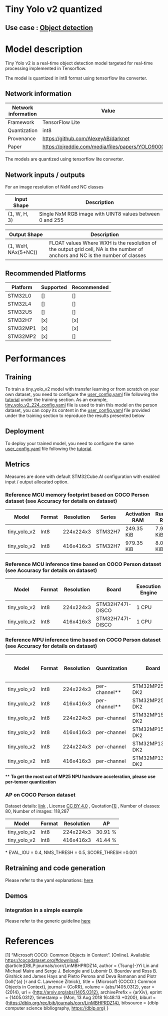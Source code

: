 # Tiny Yolo v2 quantized

## **Use case** : [Object detection](../../../object_detection/README.md)

# Model description


Tiny Yolo v2 is a real-time object detection model targeted for real-time processing implemented in Tensorflow.

The model is quantized in int8 format using tensorflow lite converter.

## Network information


| Network information     |  Value          |
|-------------------------|-----------------|
|  Framework              | TensorFlow Lite |
|  Quantization           | int8            |
|  Provenance             | https://github.com/AlexeyAB/darknet
|  Paper                  | https://pjreddie.com/media/files/papers/YOLO9000.pdf |

The models are quantized using tensorflow lite converter.


## Network inputs / outputs


For an image resolution of NxM and NC classes

| Input Shape | Description |
| ----- | ----------- |
| (1, W, H, 3) | Single NxM RGB image with UINT8 values between 0 and 255 |

| Output Shape | Description |
| ----- | ----------- |
| (1, WxH, NAx(5+NC)) | FLOAT values Where WXH is the resolution of the output grid cell, NA is the number of anchors and NC is the number of classes|


## Recommended Platforms


| Platform | Supported | Recommended |
|----------|-----------|-------------|
| STM32L0  | []        | []          |
| STM32L4  | []        | []          |
| STM32U5  | []        | []          |
| STM32H7  | [x]       | [x]         |
| STM32MP1 | [x]       | [x]          |
| STM32MP2 | [x]       | []          |


# Performances
## Training


To train a tiny_yolo_v2 model with transfer learning or from scratch on your own dataset, you need to configure the
[user_config.yaml](../../src/user_config.yaml) file following the [tutorial](../../README.md) under the training section.
As an example, [tiny_yolo_v2_224_config.yaml](./ST_pretrainedmodel_public_dataset/coco_2017_person/tiny_yolo_v2_224/tiny_yolo_v2_224_config.yaml) file is used to train this model on the person dataset, you can copy its content in the [user_config.yaml](../../src/user_config.yaml) file provided under the training section to reproduce the results presented below

## Deployment


To deploy your trained model, you need to configure the same [user_config.yaml](../../src/user_config.yaml) file following the [tutorial](../../deployment/README.md).


## Metrics


Measures are done with default STM32Cube.AI configuration with enabled input / output allocated option.


### Reference **MCU** memory footprint based on COCO Person dataset (see Accuracy for details on dataset)


| Model             | Format | Resolution   | Series  | Activation RAM | Runtime RAM | Weights Flash | Code Flash | Total RAM   | Total Flash | STM32Cube.AI version  |
|-------------------|--------|--------------|---------|----------------|-------------|---------------|------------|-------------|-------------|-----------------------|
| tiny_yolo_v2      | Int8   | 224x224x3    | STM32H7 | 249.35 KiB     | 7.98 KiB    | 10776 KiB     | 55.8 KiB   | 257.33 KiB  | 10831.8 KiB  | 9.1.0                |
| tiny_yolo_v2      | Int8   | 416x416x3    | STM32H7 | 979.35 KiB     | 8.03 KiB    | 10776 KiB     | 55.86 KiB  | 987.38 KiB  | 10831.8 KiB  | 9.1.0                |


### Reference **MCU** inference time based on COCO Person dataset (see Accuracy for details on dataset)


| Model             | Format | Resolution | Board            | Execution Engine | Frequency   | Inference time (ms) | STM32Cube.AI version  |
|-------------------|--------|------------|------------------|------------------|-------------|---------------------|-----------------------|
| tiny_yolo_v2     | Int8   | 224x224x3    | STM32H747I-DISCO | 1 CPU            | 400 MHz     | 2742 ms            | 9.1.0                 |
| tiny_yolo_v2     | Int8   | 416x416x3    | STM32H747I-DISCO | 1 CPU            | 400 MHz     | 10472.9 ms         | 9.1.0                 |


### Reference **MPU** inference time based on COCO Person dataset (see Accuracy for details on dataset)


| Model        | Format | Resolution | Quantization  | Board             | Execution Engine | Frequency | Inference time (ms) | %NPU  | %GPU  | %CPU | X-LINUX-AI version |       Framework       |
|--------------|--------|------------|---------------|-------------------|------------------|-----------|---------------------|-------|-------|------|--------------------|-----------------------|
| tiny_yolo_v2 | Int8   | 224x224x3  |  per-channel**  | STM32MP257F-DK2   | NPU/GPU          | 800  MHz  | 120.8 ms            | 3.45  | 96.55 |0     | v5.1.0             | OpenVX                |
| tiny_yolo_v2 | Int8   | 416x416x3  |  per-channel**  | STM32MP257F-DK2   | NPU/GPU          | 800  MHz  | 425.6 ms            | 2.74  | 97.26 |0     | v5.1.0             | OpenVX                |
| tiny_yolo_v2 | Int8   | 224x224x3  |  per-channel  | STM32MP157F-DK2   | 2 CPU            | 800  MHz  | 410.50 ms           | NA    | NA    |100   | v5.1.0             | TensorFlowLite 2.11.0 |
| tiny_yolo_v2 | Int8   | 416x416x3  |  per-channel  | STM32MP157F-DK2   | 2 CPU            | 800  MHz  | 1347 ms             | NA    | NA    |100   | v5.1.0             | TensorFlowLite 2.11.0 |
| tiny_yolo_v2 | Int8   | 224x224x3  |  per-channel  | STM32MP135F-DK2   | 1 CPU            | 1000 MHz  | 619.70 ms           | NA    | NA    |100   | v5.1.0             | TensorFlowLite 2.11.0 |
| tiny_yolo_v2 | Int8   | 416x416x3  |  per-channel  | STM32MP135F-DK2   | 1 CPU            | 1000 MHz  | 2105 ms             | NA    | NA    |100   | v5.1.0             | TensorFlowLite 2.11.0 |

** **To get the most out of MP25 NPU hardware acceleration, please use per-tensor quantization**

### AP on COCO Person dataset


Dataset details: [link](https://cocodataset.org/#download) , License [CC BY 4.0](https://creativecommons.org/licenses/by/4.0/legalcode) , Quotation[[1]](#1) , Number of classes: 80, Number of images: 118,287

| Model | Format | Resolution |       AP       |
|-------|--------|------------|----------------|
| tiny_yolo_v2 | Int8 | 224x224x3   | 30.91 % |
| tiny_yolo_v2 | Int8 | 416x416x3   | 41.44 % |

\* EVAL_IOU = 0.4, NMS_THRESH = 0.5, SCORE_THRESH =0.001
## Retraining and code generation


Please refer to the yaml explanations: [here](../../src/README.md)


## Demos
### Integration in a simple example


Please refer to the generic guideline [here](../../deployment/README.md)



# References


<a id="1">[1]</a>
“Microsoft COCO: Common Objects in Context”. [Online]. Available: https://cocodataset.org/#download.
@article{DBLP:journals/corr/LinMBHPRDZ14,
  author    = {Tsung{-}Yi Lin and
               Michael Maire and
               Serge J. Belongie and
               Lubomir D. Bourdev and
               Ross B. Girshick and
               James Hays and
               Pietro Perona and
               Deva Ramanan and
               Piotr Doll{'{a} }r and
               C. Lawrence Zitnick},
  title     = {Microsoft {COCO:} Common Objects in Context},
  journal   = {CoRR},
  volume    = {abs/1405.0312},
  year      = {2014},
  url       = {http://arxiv.org/abs/1405.0312},
  archivePrefix = {arXiv},
  eprint    = {1405.0312},
  timestamp = {Mon, 13 Aug 2018 16:48:13 +0200},
  biburl    = {https://dblp.org/rec/bib/journals/corr/LinMBHPRDZ14},
  bibsource = {dblp computer science bibliography, https://dblp.org}
}
